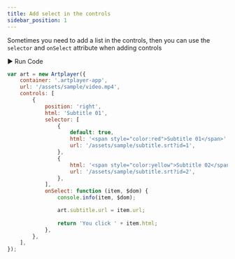 ```yaml
---
title: Add select in the controls
sidebar_position: 1
---
```


Sometimes you need to add a list in the controls, then you can use the `selector` and `onSelect` attribute when adding controls

<div className="run-code">▶ Run Code</div>

```js
var art = new Artplayer({
    container: '.artplayer-app',
    url: '/assets/sample/video.mp4',
    controls: [
        {
            position: 'right',
            html: 'Subtitle 01',
            selector: [
                {
                    default: true,
                    html: '<span style="color:red">Subtitle 01</span>',
                    url: '/assets/sample/subtitle.srt?id=1',
                },
                {
                    html: '<span style="color:yellow">Subtitle 02</span>',
                    url: '/assets/sample/subtitle.srt?id=2',
                },
            ],
            onSelect: function (item, $dom) {
                console.info(item, $dom);

                art.subtitle.url = item.url;
                
                return 'You click ' + item.html;
            },
        },
    ],
});
```
